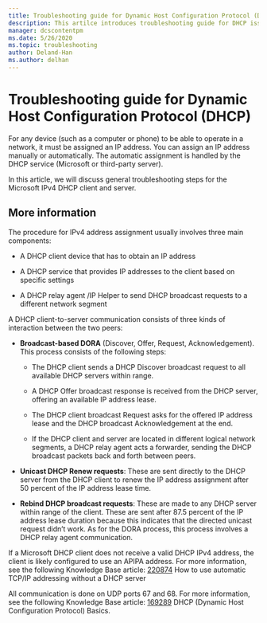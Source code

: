 ```yaml
---
title: Troubleshooting guide for Dynamic Host Configuration Protocol (DHCP)
description: This artilce introduces troubleshooting guide for DHCP issues.
manager: dcscontentpm
ms.date: 5/26/2020
ms.topic: troubleshooting
author: Deland-Han
ms.author: delhan
---
```

# Troubleshooting guide for Dynamic Host Configuration Protocol (DHCP)

For any device (such as a computer or phone) to be able to operate in a network, it must be assigned an IP address. You can assign an IP address manually or automatically. The automatic assignment is handled by the DHCP service (Microsoft or third-party server).

In this article, we will discuss general troubleshooting steps for the Microsoft IPv4 DHCP client and server.

## More information

The procedure for IPv4 address assignment usually involves three main components:

- A DHCP client device that has to obtain an IP address

- A DHCP service that provides IP addresses to the client based on specific settings

- A DHCP relay agent /IP Helper to send DHCP broadcast requests to a different network segment

A DHCP client-to-server communication consists of three kinds of interaction between the two peers:

- **Broadcast-based DORA** (Discover, Offer, Request, Acknowledgement). This process consists of the following steps:

    - The DHCP client sends a DHCP Discover broadcast request to all available DHCP servers within range.

    - A DHCP Offer broadcast response is received from the DHCP server, offering an available IP address lease.

    - The DHCP client broadcast Request asks for the offered IP address lease and the DHCP broadcast Acknowledgement at the end.

    - If the DHCP client and server are located in different logical network segments, a DHCP relay agent acts a forwarder, sending the DHCP broadcast packets back and forth between peers.

- **Unicast DHCP Renew requests**: These are sent directly to the DHCP server from the DHCP client to renew the IP address assignment after 50 percent of the IP address lease time.

- **Rebind DHCP broadcast requests**: These are made to any DHCP server within range of the client. These are sent after 87.5 percent of the IP address lease duration because this indicates that the directed unicast request didn’t work. As for the DORA process, this process involves a DHCP relay agent communication.

If a Microsoft DHCP client does not receive a valid DHCP IPv4 address, the client is likely configured to use an APIPA address. For more information, see the following Knowledge Base article:
[220874](https://support.microsoft.com/help/220874) How to use automatic TCP/IP addressing without a DHCP server

All communication is done on UDP ports 67 and 68. For more information,
see the following Knowledge Base article:
[169289](https://support.microsoft.com/help/169289) DHCP (Dynamic Host Configuration Protocol) Basics.